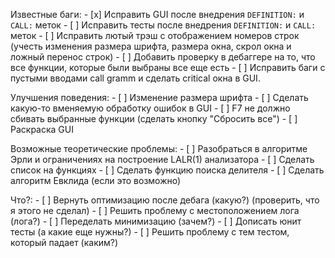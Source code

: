 Известные баги:
    - [x] Исправить GUI после внедрения `DEFINITION:` и `CALL:` меток
    - [ ] Исправить тесты после внедрения `DEFINITION:` и `CALL:` меток
    - [ ] Исправить лютый трэш с отображением номеров строк (учесть изменения
        размера шрифта, размера окна, скрол окна и ложный перенос строк)
    - [ ] Добавить проверку в дебаггере на то, что все функции, которые были
        выбраны все еще есть
    - [ ] Исправить баги с пустыми вводами call gramm и сделать critical окна
        в GUI.

Улучшения поведения:
    - [ ] Изменение размера шрифта
    - [ ] Сделать какую-то вменяемую обработку ошибок в GUI
    - [ ] F7 не должно сбивать выбранные функции (сделать кнопку "Сбросить все")
    - [ ] Раскраска GUI

Возможные теоретические проблемы:
    - [ ] Разобраться в алгоритме Эрли и ограничениях на построение LALR(1) анализатора
    - [ ] Сделать список на функциях
    - [ ] Сделать функцию поиска делителя
    - [ ] Сделать алгоритм Евклида (если это возможно)

Что?:
    - [ ] Вернуть оптимизацию после дебага (какую?) (проверить, что я этого не
        сделал)
    - [ ] Решить проблему с местоположением лога (лога?)
    - [ ] Переделать минимизацию (зачем?)
    - [ ] Дописать юнит тесты (а какие еще нужны?)
    - [ ] Решить проблему с тем тестом, который падает (каким?)

